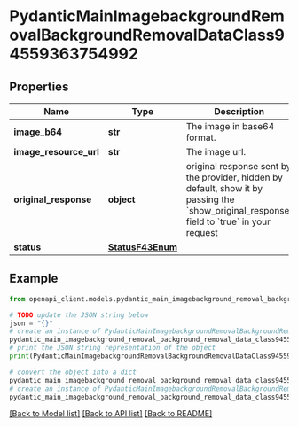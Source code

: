 # PydanticMainImagebackgroundRemovalBackgroundRemovalDataClass94559363754992


## Properties

Name | Type | Description | Notes
------------ | ------------- | ------------- | -------------
**image_b64** | **str** | The image in base64 format. | 
**image_resource_url** | **str** | The image url. | 
**original_response** | **object** | original response sent by the provider, hidden by default, show it by passing the &#x60;show_original_response&#x60; field to &#x60;true&#x60; in your request | [optional] 
**status** | [**StatusF43Enum**](StatusF43Enum.md) |  | 

## Example

```python
from openapi_client.models.pydantic_main_imagebackground_removal_background_removal_data_class94559363754992 import PydanticMainImagebackgroundRemovalBackgroundRemovalDataClass94559363754992

# TODO update the JSON string below
json = "{}"
# create an instance of PydanticMainImagebackgroundRemovalBackgroundRemovalDataClass94559363754992 from a JSON string
pydantic_main_imagebackground_removal_background_removal_data_class94559363754992_instance = PydanticMainImagebackgroundRemovalBackgroundRemovalDataClass94559363754992.from_json(json)
# print the JSON string representation of the object
print(PydanticMainImagebackgroundRemovalBackgroundRemovalDataClass94559363754992.to_json())

# convert the object into a dict
pydantic_main_imagebackground_removal_background_removal_data_class94559363754992_dict = pydantic_main_imagebackground_removal_background_removal_data_class94559363754992_instance.to_dict()
# create an instance of PydanticMainImagebackgroundRemovalBackgroundRemovalDataClass94559363754992 from a dict
pydantic_main_imagebackground_removal_background_removal_data_class94559363754992_form_dict = pydantic_main_imagebackground_removal_background_removal_data_class94559363754992.from_dict(pydantic_main_imagebackground_removal_background_removal_data_class94559363754992_dict)
```
[[Back to Model list]](../README.md#documentation-for-models) [[Back to API list]](../README.md#documentation-for-api-endpoints) [[Back to README]](../README.md)


